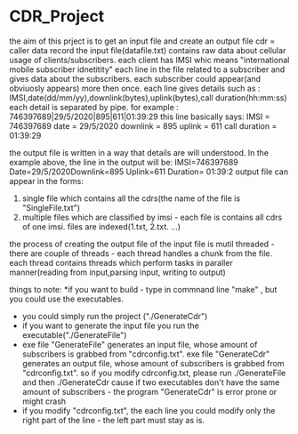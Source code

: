 # CDR_Project
the aim of this prject is to get an input file and create an output file
cdr = caller data record
the input file(datafile.txt) contains raw data about  cellular usage of clients/subscribers.
each client has IMSI whic means "international mobile subscriber idnetitity"
each line in the file related to a subscriber and gives data about the subscribers.
each subscriber could appear(and obviuosly appears) more then once.
each line gives details such as : IMSI,date(dd/mm/yy),downlink(bytes),uplink(bytes),call duration(hh:mm:ss)
each detail is separated by pipe.
for example : 746397689|29/5/2020|895|611|01:39:29
this line basically says:
IMSI = 746397689
date = 29/5/2020
downlink = 895
uplink = 611
call duration = 01:39:29

the output file is written in a way that details are will understood. In the example above, the line in the output will be:
IMSI=746397689 Date=29/5/2020Downlink=895 Uplink=611 Duration= 01:39:2
output file can appear in the forms: 
1) single file which contains all the cdrs(the name of the file is "SingleFile.txt")
2) multiple files which are classified by imsi - each file is contains all cdrs of one imsi. files are indexed(1.txt, 2.txt. ...)

the process of creating the output file of the input file is mutil threaded - there are couple of threads  - each thread handles 
a chunk from the file. each thread contains threads which perform tasks in paraller manner(reading from input,parsing input, writing to output)

things to note:
*if you want to build  - type in commnand line "make" , but you could use the executables.
* you could simply run the project ("./GenerateCdr")
* if you want to generate the input file you run the executable("./GenerateFile")
* exe file "GenerateFile" generates an input file, whose amount of subscribers is grabbed from "cdrconfig.txt". 
  exe file "GenerateCdr" generates an output file, whose amount of subscribers is grabbed from "cdrconfig.txt".
  so if you modify cdrconfig.txt, please run ./GenerateFile and then ./GenerateCdr cause if two 
  executables don't have the same amount of subscribers - the program "GenerateCdr" is error prone or might crash
* if you modify "cdrconfig.txt", the each line you could modify only the right part of the line -
  the left part must stay as is.
